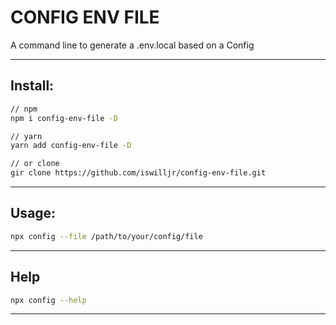 # CONFIG ENV FILE

A command line to generate a .env.local based on a Config

---

## Install:

```bash
// npm
npm i config-env-file -D

// yarn
yarn add config-env-file -D 

// or clone
gir clone https://github.com/iswilljr/config-env-file.git
```

---

## Usage:

```bash
npx config --file /path/to/your/config/file
```

---

## Help

```bash
npx config --help
```

---